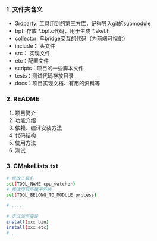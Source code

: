### 1. 文件夹含义
- 3rdparty: 工具用到的第三方库，记得导入git的submodule
- bpf: 存放 *.bpf.c代码，用于生成 *.skel.h
- collector: 与bridge交互的代码（为前端可视化）
- include： 头文件
- src： 实现文件
- etc：配置文件
- scripts：项目的一些脚本文件
- tests：测试代码存放目录
- docs：项目实现文档、有用的资料等
### 2. README
1. 项目简介
2. 功能介绍
3. 依赖、编译安装方法
4. 代码结构
5. 使用方法
6. 测试

### 3. CMakeLists.txt
```bash
# 修改工具名
set(TOOL_NAME cpu_watcher)
# 修改项目所属子系统
set(TOOL_BELONG_TO_MODULE process)

# ....

# 定义如何安装
install(xxx bin)
install(xxx etc)
# ...
```
